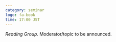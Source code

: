 ```yaml
---
category: seminar
logo: fa-book
time: 17:00 JST
---
```


*Reading Group.* Moderator/topic to be announced.